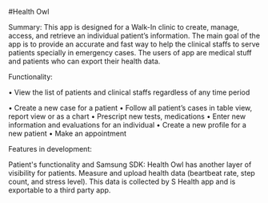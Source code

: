 #Health Owl

Summary: This app is designed for a Walk-In clinic to create, manage, access, and retrieve an individual patient’s  information. The main goal of the app is to provide an accurate and fast way to help the clinical staffs to serve patients specially in emergency cases. The users of app are medical stuff and patients who can export their health data.

Functionality:

• View the list of patients and clinical staffs regardless of any time period 

• Create a new case for a patient 
• Follow all patient’s cases in table view, report view or as a chart 
• Prescript new tests, medications 
• Enter new information and evaluations for an individual 
• Create a new profile for a new patient 
• Make an appointment 


Features in development:

Patient's functionality and Samsung SDK: Health Owl has another layer of visibility for patients. Measure and upload health data (beartbeat rate, step count, and stress level). This data is collected by S Health app and is exportable to a third party app.
